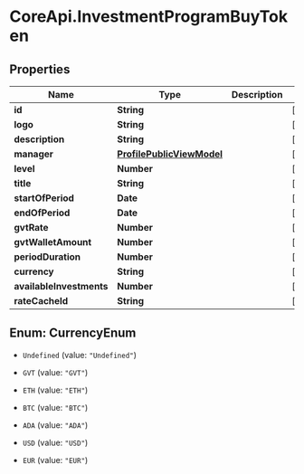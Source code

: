 # CoreApi.InvestmentProgramBuyToken

## Properties
Name | Type | Description | Notes
------------ | ------------- | ------------- | -------------
**id** | **String** |  | [optional] 
**logo** | **String** |  | [optional] 
**description** | **String** |  | [optional] 
**manager** | [**ProfilePublicViewModel**](ProfilePublicViewModel.md) |  | [optional] 
**level** | **Number** |  | [optional] 
**title** | **String** |  | [optional] 
**startOfPeriod** | **Date** |  | [optional] 
**endOfPeriod** | **Date** |  | [optional] 
**gvtRate** | **Number** |  | [optional] 
**gvtWalletAmount** | **Number** |  | [optional] 
**periodDuration** | **Number** |  | [optional] 
**currency** | **String** |  | [optional] 
**availableInvestments** | **Number** |  | [optional] 
**rateCacheId** | **String** |  | [optional] 


<a name="CurrencyEnum"></a>
## Enum: CurrencyEnum


* `Undefined` (value: `"Undefined"`)

* `GVT` (value: `"GVT"`)

* `ETH` (value: `"ETH"`)

* `BTC` (value: `"BTC"`)

* `ADA` (value: `"ADA"`)

* `USD` (value: `"USD"`)

* `EUR` (value: `"EUR"`)





